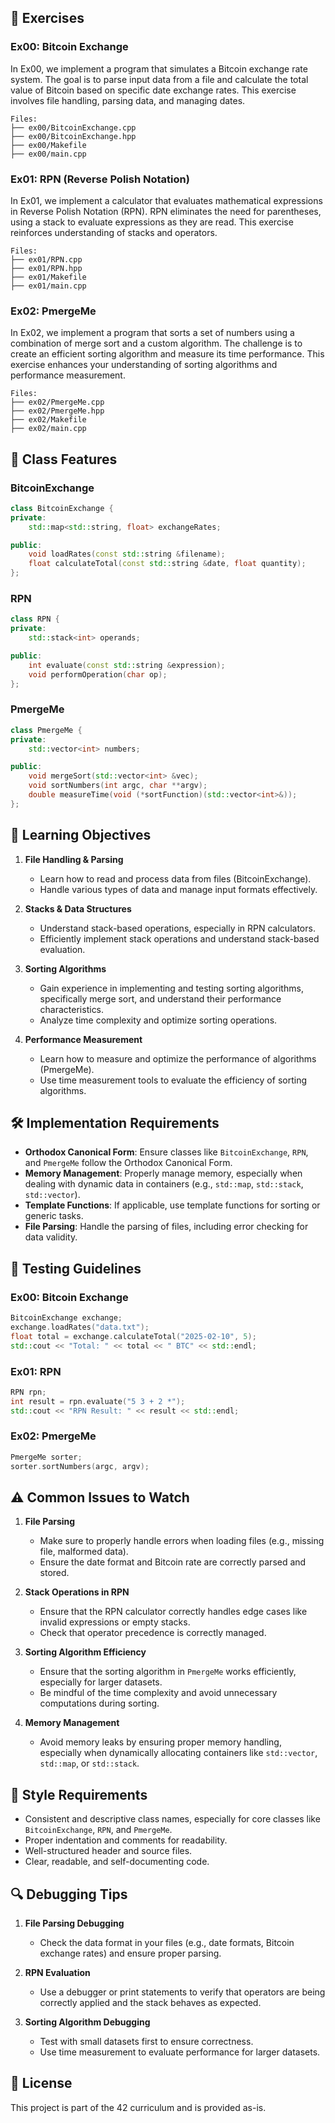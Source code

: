 ## 📁 Exercises

### Ex00: Bitcoin Exchange
In Ex00, we implement a program that simulates a Bitcoin exchange rate system. The goal is to parse input data from a file and calculate the total value of Bitcoin based on specific date exchange rates. This exercise involves file handling, parsing data, and managing dates.

```
Files:
├── ex00/BitcoinExchange.cpp
├── ex00/BitcoinExchange.hpp
├── ex00/Makefile
├── ex00/main.cpp
```

### Ex01: RPN (Reverse Polish Notation)
In Ex01, we implement a calculator that evaluates mathematical expressions in Reverse Polish Notation (RPN). RPN eliminates the need for parentheses, using a stack to evaluate expressions as they are read. This exercise reinforces understanding of stacks and operators.

```
Files:
├── ex01/RPN.cpp
├── ex01/RPN.hpp
├── ex01/Makefile
├── ex01/main.cpp
```

### Ex02: PmergeMe
In Ex02, we implement a program that sorts a set of numbers using a combination of merge sort and a custom algorithm. The challenge is to create an efficient sorting algorithm and measure its time performance. This exercise enhances your understanding of sorting algorithms and performance measurement.

```
Files:
├── ex02/PmergeMe.cpp
├── ex02/PmergeMe.hpp
├── ex02/Makefile
├── ex02/main.cpp
```

## 🤖 Class Features

### BitcoinExchange
```cpp
class BitcoinExchange {
private:
    std::map<std::string, float> exchangeRates;

public:
    void loadRates(const std::string &filename);
    float calculateTotal(const std::string &date, float quantity);
};
```

### RPN
```cpp
class RPN {
private:
    std::stack<int> operands;

public:
    int evaluate(const std::string &expression);
    void performOperation(char op);
};
```

### PmergeMe
```cpp
class PmergeMe {
private:
    std::vector<int> numbers;

public:
    void mergeSort(std::vector<int> &vec);
    void sortNumbers(int argc, char **argv);
    double measureTime(void (*sortFunction)(std::vector<int>&));
};
```

## 🎯 Learning Objectives

1. **File Handling & Parsing**
   - Learn how to read and process data from files (BitcoinExchange).
   - Handle various types of data and manage input formats effectively.

2. **Stacks & Data Structures**
   - Understand stack-based operations, especially in RPN calculators.
   - Efficiently implement stack operations and understand stack-based evaluation.

3. **Sorting Algorithms**
   - Gain experience in implementing and testing sorting algorithms, specifically merge sort, and understand their performance characteristics.
   - Analyze time complexity and optimize sorting operations.

4. **Performance Measurement**
   - Learn how to measure and optimize the performance of algorithms (PmergeMe).
   - Use time measurement tools to evaluate the efficiency of sorting algorithms.

## 🛠️ Implementation Requirements

- **Orthodox Canonical Form**: Ensure classes like `BitcoinExchange`, `RPN`, and `PmergeMe` follow the Orthodox Canonical Form.
- **Memory Management**: Properly manage memory, especially when dealing with dynamic data in containers (e.g., `std::map`, `std::stack`, `std::vector`).
- **Template Functions**: If applicable, use template functions for sorting or generic tasks.
- **File Parsing**: Handle the parsing of files, including error checking for data validity.

## 🧪 Testing Guidelines

### Ex00: Bitcoin Exchange
```cpp
BitcoinExchange exchange;
exchange.loadRates("data.txt");
float total = exchange.calculateTotal("2025-02-10", 5);
std::cout << "Total: " << total << " BTC" << std::endl;
```

### Ex01: RPN
```cpp
RPN rpn;
int result = rpn.evaluate("5 3 + 2 *");
std::cout << "RPN Result: " << result << std::endl;
```

### Ex02: PmergeMe
```cpp
PmergeMe sorter;
sorter.sortNumbers(argc, argv);
```

## ⚠️ Common Issues to Watch

1. **File Parsing**
   - Make sure to properly handle errors when loading files (e.g., missing file, malformed data).
   - Ensure the date format and Bitcoin rate are correctly parsed and stored.

2. **Stack Operations in RPN**
   - Ensure that the RPN calculator correctly handles edge cases like invalid expressions or empty stacks.
   - Check that operator precedence is correctly managed.

3. **Sorting Algorithm Efficiency**
   - Ensure that the sorting algorithm in `PmergeMe` works efficiently, especially for larger datasets.
   - Be mindful of the time complexity and avoid unnecessary computations during sorting.

4. **Memory Management**
   - Avoid memory leaks by ensuring proper memory handling, especially when dynamically allocating containers like `std::vector`, `std::map`, or `std::stack`.

## 📝 Style Requirements

- Consistent and descriptive class names, especially for core classes like `BitcoinExchange`, `RPN`, and `PmergeMe`.
- Proper indentation and comments for readability.
- Well-structured header and source files.
- Clear, readable, and self-documenting code.

## 🔍 Debugging Tips

1. **File Parsing Debugging**
   - Check the data format in your files (e.g., date formats, Bitcoin exchange rates) and ensure proper parsing.

2. **RPN Evaluation**
   - Use a debugger or print statements to verify that operators are being correctly applied and the stack behaves as expected.

3. **Sorting Algorithm Debugging**
   - Test with small datasets first to ensure correctness.
   - Use time measurement to evaluate performance for larger datasets.

## 📜 License

This project is part of the 42 curriculum and is provided as-is.
